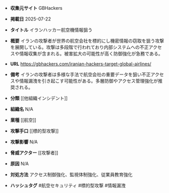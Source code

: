 - **収集元サイト**
GBHackers

- **掲載日**
2025-07-22

- **タイトル**
イランハッカー航空機情報狙う

- **概要**
イランの攻撃者が世界の航空会社を標的にし機密情報の窃取を狙う攻撃を展開している。攻撃は多段階で行われており内部システムへの不正アクセスや情報収集が含まれる。被害拡大の可能性が高く防御強化が急務である。

- **URL**
https://gbhackers.com/iranian-hackers-target-global-airlines/

- **備考**
イランの攻撃者は多様な手法で航空会社の重要データを狙い不正アクセスや情報漏洩を引き起こす可能性がある。多層防御やアクセス管理強化が推奨される。

- **分類**
[[他組織インシデント]]

- **組織名**
N/A

- **業種**
[[航空]]

- **攻撃手口**
[[標的型攻撃]]

- **攻撃影響**
N/A

- **脅威アクター**
[[攻撃者]]

- **原因**
N/A

- **対処方法**
アクセス制御強化、監視体制強化、従業員教育強化

- **ハッシュタグ**
#航空セキュリティ #標的型攻撃 #情報漏洩
